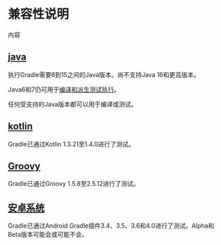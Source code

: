 # 兼容性说明

内容

## [java](#java)

执行Gradle需要8到15之间的Java版本。尚不支持Java 16和更高版本。

Java6和7仍可用于[编译和派生测试执行](https://docs.gradle.org/current/userguide/building_java_projects.html#sec:java_cross_compilation)。

任何受支持的Java版本都可以用于编译或测试。

## [kotlin](#kotlin)

Gradle已通过Kotlin 1.3.21至1.4.0进行了测试。

## [Groovy](#Groovy)

Gradle已通过Groovy 1.5.8至2.5.12进行了测试。

## [安卓系统](#%E5%AE%89%E5%8D%93%E7%B3%BB%E7%BB%9F)

Gradle已通过Android Gradle插件3.4、3.5、3.6和4.0进行了测试。Alpha和Beta版本可能会或可能不会。

